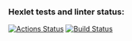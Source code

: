 ### Hexlet tests and linter status:
[![Actions Status](https://github.com/absque96/php-project-lvl2/workflows/hexlet-check/badge.svg)](https://github.com/absque96/php-project-lvl2/actions)
[![Build Status](https://github.com/absque96/php-project-lvl2/workflows/check/badge.svg)](https://github.com/absque96/php-project-lvl2/actions/workflows/check.yml)
